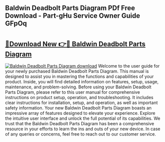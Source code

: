## Baldwin Deadbolt Parts Diagram PDf Free Download - Part-gHu Service Owner Guide GFpOq

# <h2><a href="http://dflwwsd.blite.top/?on=Baldwin+Deadbolt+Parts+Diagram">🔗Download New 👉🔴 Baldwin Deadbolt Parts Diagram</a></h2>

[![Baldwin Deadbolt Parts Diagram download](https://i.imgur.com/lujVjoI.png)](http://dflwwsd.blite.top/?on=Baldwin+Deadbolt+Parts+Diagram)
Welcome to the user guide for your newly purchased Baldwin Deadbolt Parts Diagram. This manual is designed to assist you in mastering the functions and capabilities of your product. Inside, you will find detailed information on features, setup, usage, maintenance, and problem-solving. Before using your Baldwin Deadbolt Parts Diagram, please refer to this user manual for comprehensive instructions on product setup, operation, and troubleshooting. It includes clear instructions for installation, setup, and operation, as well as important safety information. Your new Baldwin Deadbolt Parts Diagram boasts an impressive array of features designed to elevate your experience. Explore the intuitive user interface and unlock the full potential of its capabilities. We trust that the Baldwin Deadbolt Parts Diagram has been a comprehensive resource in your efforts to learn the ins and outs of your new device. In case of any queries or concerns, feel free to reach out to our customer service.
